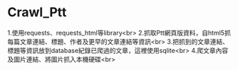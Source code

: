 # Crawl_Ptt

1.使用requests、requests_html等library\<br>
2.抓取Ptt網頁版資料，自html5抓每篇文章連結、標題、作者及更早的文章連結等資訊\<br>
3.把抓到的文章連結、標題等資訊放到database紀錄已爬過的文章，這裡使用sqlite\<br>
4.爬文章內容及圖片連結、將圖片抓入本機硬碟\<br>
